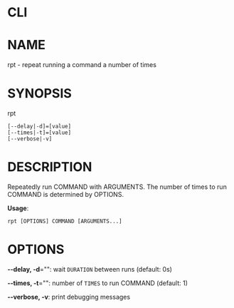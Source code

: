 # CLI

# NAME

rpt - repeat running a command a number of times

# SYNOPSIS

rpt

```
[--delay|-d]=[value]
[--times|-t]=[value]
[--verbose|-v]
```

# DESCRIPTION

Repeatedly run COMMAND with ARGUMENTS.  The number of times to run COMMAND
is determined by OPTIONS.

**Usage**:

```
rpt [OPTIONS] COMMAND [ARGUMENTS...]
```

# OPTIONS

**--delay, -d**="": wait `DURATION` between runs (default: 0s)

**--times, -t**="": number of `TIMES` to run COMMAND (default: 1)

**--verbose, -v**: print debugging messages

